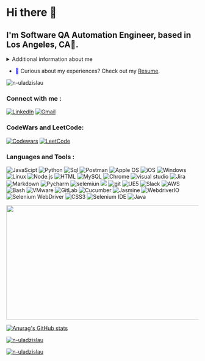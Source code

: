 # Hi there 👋

## I'm Software QA Automation Engineer, based in Los Angeles, CA🌇.

<details>
<summary>
Additional information about me
</summary>

* Quality Assurance Professional with more than 7 years in the field, actively seeking a challenging career
opportunity as a Software QA Automation Engineer within the dynamic information technology industry. Eager to
leverage my skills and abilities to drive professional growth while showcasing resourcefulness, innovation, and
adaptability in a challenging environment.

Skills
* Programming languages: Python, JavaScript, Java, HTML5, CSS3, SQL/MySQL, Bash
* Automation Testing Tools: Selenium WebDriver, Selenium IDE, Postman API, BrowserStack, WebdriverIO,
Jasmine, Cucumber
* Source control: Git, GitHub, GitLab, Bitbucket
* Test case management tools: Jira Zephyr, TestLink, TestRail, ALM/Quality Center
* Performance testing tools: GTMetrix, Lighthouse, SpeedLab, JMeter
* Security testing: Mozilla Observatory, Snyk
* Documentation tools: Confluence, MS Office, Google Drive, Swagger
* OS: Windows, MacOS, iOS, Android, Linux
* Other tools: Unreal Engine 5, Blender, Blueprints, Docker, Jenkins, VMware, VirtualBox,
* Cloud Services: AWS (Amazon Web Services)
 
* In my free time, I play Ice Hockey 🏒 and Soccer as well ⚽.	
</details>

- <span style="color: blue;">📄</span> Curious about my experiences? Check out my [Resume](https://drive.google.com/file/d/19GNCPkXhyqjBfVbimPdi-FQIWcDdNwqY/view).

<p align="left"> <img src="https://komarev.com/ghpvc/?username=n-uladzislau&label=Profile%20views&color=0e75b6&style=flat" alt="n-uladzislau" /> </p>
   
### Connect with me : 
[![LinkedIn](https://img.shields.io/badge/-LinkedIn-090909?style=for-the-badge&logo=LinkedIn&logoColor=blue)](https://www.linkedin.com/in/n-uladzislau/)
[![Gmail](https://img.shields.io/badge/-Email-090909?style=for-the-badge&logo=Gmail&logoColor=rd)](mailto:uladzislaunovik7@gmail.com)

### CodeWars and LeetCode:
[![Codewars](https://img.shields.io/badge/Codewars-profile-%23FF0000)](https://www.codewars.com/users/novka) 
[![LeetCode](https://img.shields.io/badge/LeetCode-profile-%23FFA116)](https://leetcode.com/novka/)


### Languages and Tools :
![JavaScipt](https://img.shields.io/badge/-JavaScript-000000?style=for-the-badge&logo=JavaScript&logoColor=yellow)
![Python](https://img.shields.io/badge/-Python-000000?style=for-the-badge&logo=Python&logoColor=blue)
![Sql](https://img.shields.io/badge/-Sql-000000?style=for-the-badge&logo=Sql&logoColor=white)
![Postman](https://img.shields.io/badge/-postman-000000?style=for-the-badge&logo=postman&logoColor=orange)
![Apple OS](https://img.shields.io/badge/macOS-000000?style=for-the-badge&logo=apple&logoColor=%23FFFFFF)
![iOS](https://img.shields.io/badge/iOS-000000?style=for-the-badge&logo=ios&logoColor=%23FFFFFF)
![Windows](https://img.shields.io/badge/Windows_11-000000?style=for-the-badge&logo=windows&logoColor=blue)
![Linux](https://img.shields.io/badge/-Linux-000000?style=for-the-badge&logo=Linux&logoColor=white)
![Node.js](https://img.shields.io/badge/-node.js-000000?style=for-the-badge&logo=node.js&logoColor=Green)
![HTML](https://img.shields.io/badge/-HTML5-000000?style=for-the-badge&logo=HTML5&logoColor=orange)
![MySQL](https://img.shields.io/badge/-Mysql-000000?style=for-the-badge&logo=Mysql&logoColor=orange)
![Chrome](https://img.shields.io/badge/-Chrome_dev-000000?style=for-the-badge&logo=googlechrome&logoColor=darkred)
![visual studio](https://img.shields.io/badge/-Visual_studio-000000?style=for-the-badge&logo=Visualstudio&logoColor=blue)
![Jira](https://img.shields.io/badge/-Jira-000000?style=for-the-badge&logo=jira&logoColor=blue)
![Markdown](https://img.shields.io/badge/-Markdown-000000?style=for-the-badge&logo=Markdown&logoColor=gray)
![Pycharm](https://img.shields.io/badge/-pycharm-000000?style=for-the-badge&logo=pycharm&logoColor=yellow)
![selemiun](https://img.shields.io/badge/-selenium-000000?style=for-the-badge&logo=selenium&logoColor=darkred)
![](https://img.shields.io/badge/-Jira-000000?style=for-the-badge&logo=jira&logoColor=blue)
![git](https://img.shields.io/badge/-git-000000?style=for-the-badge&logo=git&logoColor=blue)
![UE5](https://img.shields.io/badge/-Unreal_engine-000000?style=for-the-badge&logo=unrealengine&logoColor=white)
![Slack](https://img.shields.io/badge/-Slack-000000?style=for-the-badge&logo=slack&logoColor=white)
![AWS](https://img.shields.io/badge/AWS-000000?style=for-the-badge&logo=amazon-aws&logoColor=%23FFD700)
![Bash](https://img.shields.io/badge/Bash-000000?style=for-the-badge&logo=gnu-bash)
![VMware](https://img.shields.io/badge/VMware-000000?style=for-the-badge&logo=vmware&logoColor=%23FFFFFF)
![GitLab](https://img.shields.io/badge/GitLab-000000?style=for-the-badge&logo=gitlab)
![Cucumber](https://img.shields.io/badge/Cucumber-000000?style=for-the-badge&logo=cucumber)
![Jasmine](https://img.shields.io/badge/Jasmine-000000?style=for-the-badge&logo=jasmine&logoColor=%23FFFFFF)
![WebdriverIO](https://img.shields.io/badge/WebdriverIO-000000?style=for-the-badge&logo=webdriverio)
![Selenium WebDriver](https://img.shields.io/badge/Selenium%20WebDriver-000000?style=for-the-badge&logo=selenium)
![CSS3](https://img.shields.io/badge/CSS3-000000?style=for-the-badge&logo=css3)
![Selenium IDE](https://img.shields.io/badge/Selenium%20IDE-000000?style=for-the-badge&logo=selenium)
![Java](https://img.shields.io/badge/Java-000000?style=for-the-badge&logo=java&logoColor=%23FFFFFF)






<img src= https://media.giphy.com/media/ko7twHhomhk8E/giphy.gif width="800" height="300" >



[![Anurag's GitHub stats](https://github-readme-stats.vercel.app/api?username=N-Uladzislau&theme=gotham&show_icons=true&)](https://github.com/anuraghazra/github-readme-stats)



<p align="left"> <a href="https://github.com/ryo-ma/github-profile-trophy"><img src="https://github-profile-trophy.vercel.app/?username=n-uladzislau&theme=nord&no-frame=true" alt="n-uladzislau" /></a> </p>

<p align="left"> <a href="https://github.com/ryo-ma/github-profile-trophy"><img src="https://github-profile-trophy.vercel.app/?username=n-uladzislau&theme=nord" alt="n-uladzislau" /></a> </p>






<!--
**N-Uladzislau/N-Uladzislau** is a ✨ _special_ ✨ repository because its `README.md` (this file) appears on your GitHub profile.

Here are some ideas to get you started:

- 🔭 I’m currently working on ...







-->
